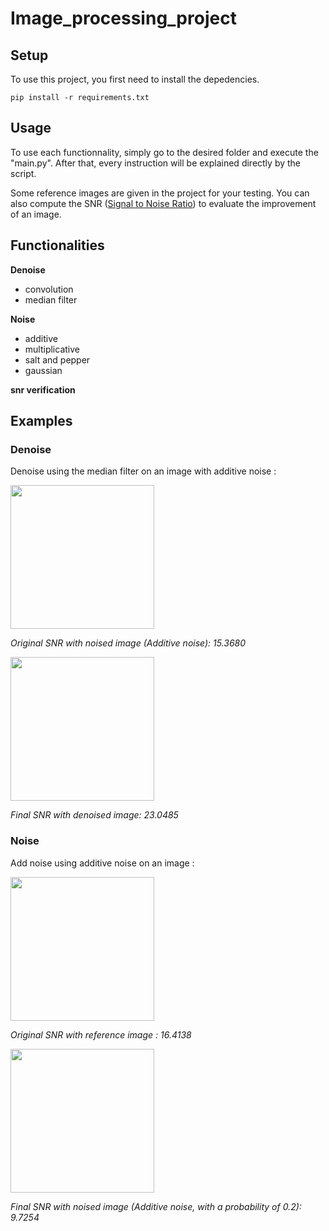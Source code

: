 # Image_processing_project

## Setup

To use this project, you first need to install the depedencies.

```
pip install -r requirements.txt
```

## Usage

To use each functionnality, simply go to the desired folder and execute the "main.py". After that, every instruction will be explained directly by the script.

Some reference images are given in the project for your testing. You can also compute the SNR ([Signal to Noise Ratio](https://en.wikipedia.org/wiki/Signal-to-noise_ratio_(imaging))) to evaluate the improvement of an image.

## Functionalities

**Denoise**
  - convolution
  - median filter

**Noise**
  - additive
  - multiplicative
  - salt and pepper
  - gaussian

**snr verification**


## Examples

### Denoise

Denoise using the median filter on an image with additive noise :
<br>
<div>
  <img src="https://github.com/Malachite01/Image_processing_project/assets/112857106/82c68b30-7fb7-4111-acd3-bcdf978ffdad" width="230">

  <figcaption>
  
  *Original SNR with noised image (Additive noise): 15.3680*
  
  </figcaption>

  <img src="https://github.com/Malachite01/Image_processing_project/assets/112857106/2c352e5c-b49e-4997-914b-79eea207acb8" width="230">

  <figcaption>
  
  *Final SNR with denoised image: 23.0485*
  
  </figcaption>
</div>

### Noise

Add noise using additive noise on an image :
<br>
<div>
  <img src="https://github.com/Malachite01/Image_processing_project/assets/112857106/d1853415-966d-4c54-bbc0-aa1779870788" width="230">

  <figcaption>
  
  *Original SNR with reference image : 16.4138*
  
  </figcaption>

  <img src="https://github.com/Malachite01/Image_processing_project/assets/112857106/316e668b-73ed-4dd4-9114-ded0ead62fee" width="230">

  <figcaption>
  
  *Final SNR with noised image (Additive noise, with a probability of 0.2): 9.7254*
  
  </figcaption>
</div>
